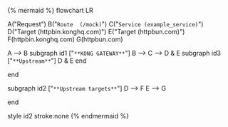 <!--vale off-->

{% mermaid %}
flowchart LR

  A("Request")
  B("`Route 
  (/mock)`")
  C("`Service
  (example_service)`")
  D("Target
  (httpbin.konghq.com)")
  E("Target
  (httpbun.com)")
  F(httpbin.konghq.com)
  G(httpbun.com)

  A --> B
  subgraph id1 ["`**KONG GATEWAY**`"]
    B --> C --> D & E
  subgraph id3 ["`**Upstream**`"]
    D & E
  end

  end

  subgraph id2 ["`**Upstream targets**`"]
    D --> F
    E --> G

  end

  style id2 stroke:none
{% endmermaid %}

<!--vale on-->